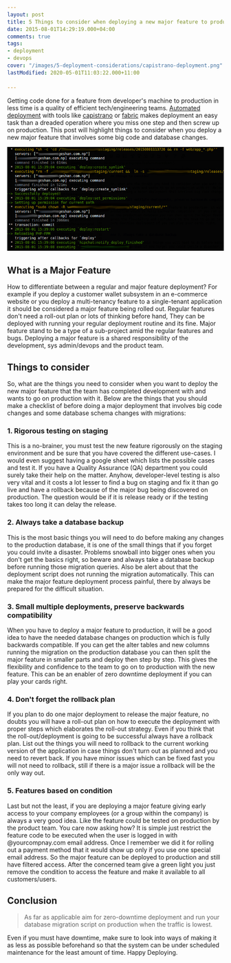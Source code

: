 ```yaml
---
layout: post
title: 5 Things to consider when deploying a new major feature to production
date: 2015-08-01T14:29:19.000+04:00
comments: true
tags:
- deployment
- devops
cover: "/images/5-deployment-considerations/capistrano-deployment.png"
lastModified: 2020-05-01T11:03:22.000+11:00

---
```

Getting code done for a feature from developer's machine to production in less time is a quality of efficient 
tech/engineering teams. [Automated deployment](/blog/2015/08/the-best-automated-deployment-tool-the-one-that-fits-your-needs/) with tools like [capistrano](http://capistranorb.com/) or [fabric](http://www.fabfile.org/) makes deployment an easy task than a dreaded operation where you miss one step and then screw up on production. This post will highlight things to consider when you deploy a new major feature that involves some big code and database changes. 

<img class="center" loading="lazy" src="/images/5-deployment-considerations/capistrano-deployment.png" title="Deployment success with Capistrano" alt="Deployment success with Capistrano">
<!-- more -->

## What is a Major Feature 

How to differentiate between a regular and major feature deployment? For example if you deploy a customer wallet subsystem in an e-commerce website or you deploy a multi-tenancy feature to a single-tenant application it should be  considered a major feature being rolled out. Regular features don't need a roll-out plan or lots of thinking before hand, They can be deployed with running your regular deployment routine and its fine. Major feature stand to be a type of a sub-project amid the regular features and bugs. Deploying a major feature is a shared responsibility of the development, sys admin/devops and the product team. 


## Things to consider

So, what are the things you need to consider when you want to deploy the new major feature that the team has completed development with and wants to go on production with it. Below are the things that you should make a checklist of before doing a major deployment that involves big code changes and some database schema changes with migrations:

### 1. Rigorous testing on staging 

This is a no-brainer, you must test the new feature rigorously on the staging environment and be sure that you have covered the different use-cases. I would even suggest having a google sheet which lists the possible cases and test it. If you have a Quality Assurance (QA) department you could surely take their help on the matter. Anyhow, developer-level testing is also very vital and it costs a lot lesser to find a bug on staging and fix it than go live and have a rollback because of the major bug being discovered on production. The question would be if it is release ready or if the testing takes too long it can delay the release.

### 2. Always take a database backup

This is the most basic things you will need to do before making any changes to the production database, it is one of the small things that if you forget you could invite a disaster. Problems snowball into bigger ones when you don't get the basics right, so beware and always take a database backup before running those migration queries. Also be alert about that the deployment script does not running the migration automatically. This can make the major feature deployment process painful, there by always be prepared for the difficult situation.
 
### 3. Small multiple deployments, preserve backwards compatibility

When you have to deploy a major feature to production, it will be a good idea to have the needed database changes on production which is fully backwards compatible. If you can get the alter tables and new columns running the migration on the production database you can then split the major feature in smaller parts and deploy then step by step. This gives the flexibility and confidence to the team to go on to production with the new feature. This can be an enabler of zero downtime deployment if you can play your cards right.

### 4. Don't forget the rollback plan

If you plan to do one major deployment to release the major feature, no doubts you will have a roll-out plan on how to execute the deployment with proper steps which elaborates the roll-out strategy. Even if you think that the roll-out/deployment is going to be successful always have a rollback plan. List out the things you will need to rollback to the current working version of the application in case things don't turn out as planned and you need to revert back. If you have minor issues which can be fixed fast you will not need to rollback, still if there is a major issue a rollback will be the only way out.

### 5. Features based on condition

Last but not the least, if you are deploying a major feature giving early access to your company employees (or a group within the company) is always a very good idea. Like the feature could be tested on production by the product team. You care now asking how? It is simple just restrict the feature code to be executed when the user is logged in with @yourcompnay.com email address. Once I remember we did it for rolling out a payment method that it would show up only if you use one special email address. So the major feature can be deployed to production and still have filtered access. After the concerned team give a green light you just remove the condition to access the feature and make it available to all customers/users.

## Conclusion

> As far as applicable aim for zero-downtime deployment and run your database migration script on production when the traffic is lowest.

Even if you must have downtime, make sure to look into ways of making it as less as possible beforehand so that the system can be under scheduled maintenance for the least amount of time. Happy Deploying.